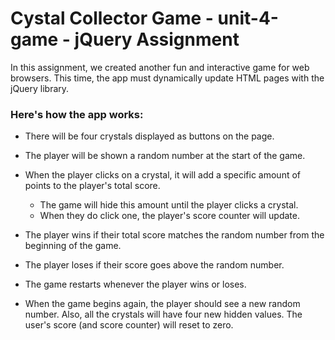 # Cystal Collector Game - unit-4-game - jQuery Assignment

In this assignment, we created another fun and interactive game for web browsers. This time, the app must dynamically update HTML pages with the jQuery library.

### Here's how the app works:

   * There will be four crystals displayed as buttons on the page.

   * The player will be shown a random number at the start of the game.

   * When the player clicks on a crystal, it will add a specific amount of points to the player's total score. 

     * The game will hide this amount until the player clicks a crystal.
     * When they do click one, the player's score counter will update.


   * The player wins if their total score matches the random number from the beginning of the game.

   * The player loses if their score goes above the random number.

   * The game restarts whenever the player wins or loses.

   * When the game begins again, the player should see a new random number. Also, all the crystals will have four new hidden values. The user's score (and score counter) will reset to zero.


